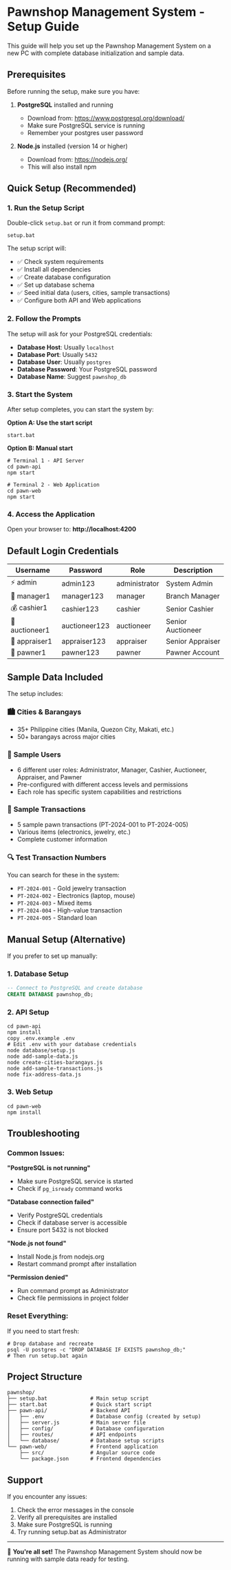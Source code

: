# Pawnshop Management System - Setup Guide

This guide will help you set up the Pawnshop Management System on a new PC with complete database initialization and sample data.

## Prerequisites

Before running the setup, make sure you have:

1. **PostgreSQL** installed and running
   - Download from: https://www.postgresql.org/download/
   - Make sure PostgreSQL service is running
   - Remember your postgres user password

2. **Node.js** installed (version 14 or higher)
   - Download from: https://nodejs.org/
   - This will also install npm

## Quick Setup (Recommended)

### 1. Run the Setup Script

Double-click `setup.bat` or run it from command prompt:

```batch
setup.bat
```

The setup script will:
- ✅ Check system requirements
- ✅ Install all dependencies  
- ✅ Create database configuration
- ✅ Set up database schema
- ✅ Seed initial data (users, cities, sample transactions)
- ✅ Configure both API and Web applications

### 2. Follow the Prompts

The setup will ask for your PostgreSQL credentials:
- **Database Host**: Usually `localhost`
- **Database Port**: Usually `5432`
- **Database User**: Usually `postgres`
- **Database Password**: Your PostgreSQL password
- **Database Name**: Suggest `pawnshop_db`

### 3. Start the System

After setup completes, you can start the system by:

**Option A: Use the start script**
```batch
start.bat
```

**Option B: Manual start**
```batch
# Terminal 1 - API Server
cd pawn-api
npm start

# Terminal 2 - Web Application  
cd pawn-web
npm start
```

### 4. Access the Application

Open your browser to: **http://localhost:4200**

## Default Login Credentials

| Username     | Password      | Role          | Description     |
|--------------|---------------|---------------|-----------------|
| ⚡ admin      | admin123      | administrator | System Admin    |
| 👔 manager1   | manager123    | manager       | Branch Manager  |
| 💰 cashier1   | cashier123    | cashier       | Senior Cashier  |
| 🔨 auctioneer1| auctioneer123 | auctioneer    | Senior Auctioneer |
| 💎 appraiser1 | appraiser123  | appraiser     | Senior Appraiser |
| 👤 pawner1    | pawner123     | pawner        | Pawner Account  |

## Sample Data Included

The setup includes:

### 🏙️ **Cities & Barangays**
- 35+ Philippine cities (Manila, Quezon City, Makati, etc.)
- 50+ barangays across major cities

### 👥 **Sample Users**
- 6 different user roles: Administrator, Manager, Cashier, Auctioneer, Appraiser, and Pawner
- Pre-configured with different access levels and permissions
- Each role has specific system capabilities and restrictions

### 🏪 **Sample Transactions**
- 5 sample pawn transactions (PT-2024-001 to PT-2024-005)
- Various items (electronics, jewelry, etc.)
- Complete customer information

### 🔍 **Test Transaction Numbers**
You can search for these in the system:
- `PT-2024-001` - Gold jewelry transaction
- `PT-2024-002` - Electronics (laptop, mouse)
- `PT-2024-003` - Mixed items
- `PT-2024-004` - High-value transaction
- `PT-2024-005` - Standard loan

## Manual Setup (Alternative)

If you prefer to set up manually:

### 1. Database Setup
```sql
-- Connect to PostgreSQL and create database
CREATE DATABASE pawnshop_db;
```

### 2. API Setup
```batch
cd pawn-api
npm install
copy .env.example .env
# Edit .env with your database credentials
node database/setup.js
node add-sample-data.js
node create-cities-barangays.js
node add-sample-transactions.js
node fix-address-data.js
```

### 3. Web Setup
```batch
cd pawn-web
npm install
```

## Troubleshooting

### Common Issues:

**"PostgreSQL is not running"**
- Make sure PostgreSQL service is started
- Check if `pg_isready` command works

**"Database connection failed"**
- Verify PostgreSQL credentials
- Check if database server is accessible
- Ensure port 5432 is not blocked

**"Node.js not found"**
- Install Node.js from nodejs.org
- Restart command prompt after installation

**"Permission denied"**
- Run command prompt as Administrator
- Check file permissions in project folder

### Reset Everything:
If you need to start fresh:
```batch
# Drop database and recreate
psql -U postgres -c "DROP DATABASE IF EXISTS pawnshop_db;"
# Then run setup.bat again
```

## Project Structure

```
pawnshop/
├── setup.bat              # Main setup script
├── start.bat              # Quick start script
├── pawn-api/              # Backend API
│   ├── .env               # Database config (created by setup)
│   ├── server.js          # Main server file
│   ├── config/            # Database configuration
│   ├── routes/            # API endpoints
│   └── database/          # Database setup scripts
└── pawn-web/              # Frontend application
    ├── src/               # Angular source code
    └── package.json       # Frontend dependencies
```

## Support

If you encounter any issues:
1. Check the error messages in the console
2. Verify all prerequisites are installed
3. Make sure PostgreSQL is running
4. Try running setup.bat as Administrator

---

🎉 **You're all set!** The Pawnshop Management System should now be running with sample data ready for testing.